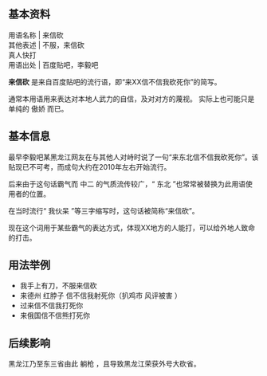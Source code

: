 **基本资料**  
---  
用语名称  |  来信砍   
其他表述  |  不服，来信砍   
真人快打  
用语出处  |  百度贴吧，李毅吧   
  
  
**来信砍** 是来自百度贴吧的流行语，即“来XX信不信我砍死你”的简写。

通常本用语用来表达对本地人武力的自信，及对对方的蔑视。  实际上也可能只是单纯的  傲娇  而已。

##  基本信息

最早李毅吧某黑龙江网友在与其他人对峙时说了一句“来东北信不信我砍死你”。该贴现已不可考，而成句大约在2010年左右开始流行。

后来由于这句话霸气而  中二  的气质流传较广，“  东北  ”也常常被替换为此用语使用者的位置。

在当时流行“  我伙呆  ”等三字缩写时，这句话被简称“来信砍”。

现在这个词用于某些霸气的表达方式，体现XX地方的人能打，可以给外地人致命的打击。

##  用法举例

  * 我手上有刀，不服来信砍 
  * 来德州  红脖子  信不信我射死你（扒鸡市  风评被害  ） 
  * 过来信不信我打死你 
  * 来俄国信不信熊打死你 

##  后续影响

黑龙江乃至东三省由此  躺枪  ，且导致黑龙江荣获外号大砍省。

